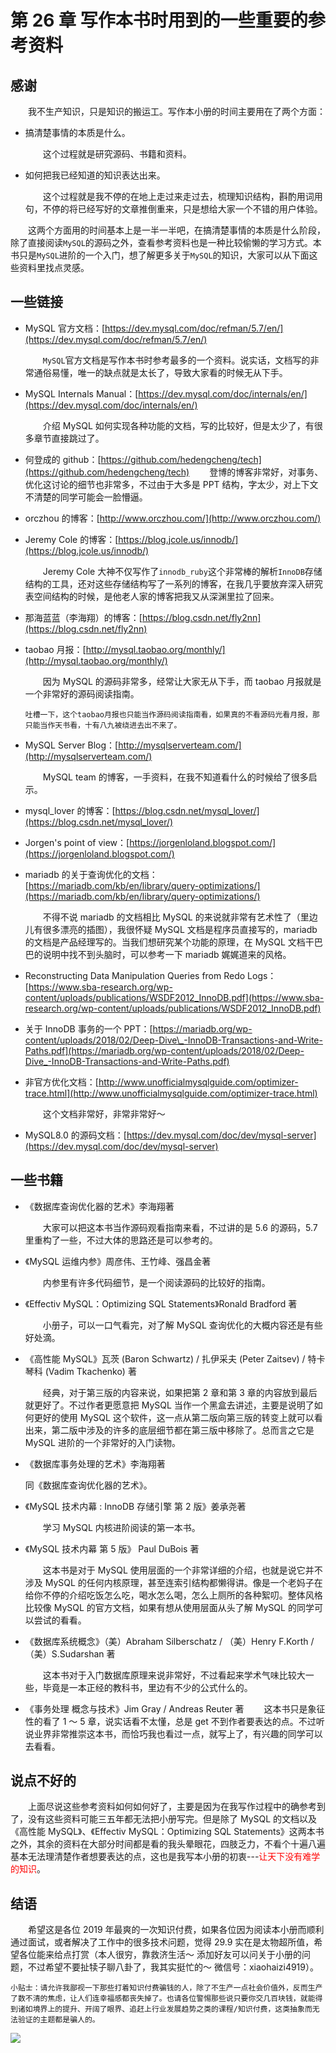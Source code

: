 # 第 26 章 写作本书时用到的一些重要的参考资料

## 感谢

&emsp;&emsp;我不生产知识，只是知识的搬运工。写作本小册的时间主要用在了两个方面：

- 搞清楚事情的本质是什么。

  &emsp;&emsp;这个过程就是研究源码、书籍和资料。

- 如何把我已经知道的知识表达出来。

  &emsp;&emsp;这个过程就是我不停的在地上走过来走过去，梳理知识结构，斟酌用词用句，不停的将已经写好的文章推倒重来，只是想给大家一个不错的用户体验。

&emsp;&emsp;这两个方面用的时间基本上是一半一半吧，在搞清楚事情的本质是什么阶段，除了直接阅读`MySQL`的源码之外，查看参考资料也是一种比较偷懒的学习方式。本书只是`MySQL`进阶的一个入门，想了解更多关于`MySQL`的知识，大家可以从下面这些资料里找点灵感。

## 一些链接

- MySQL 官方文档：[https://dev.mysql.com/doc/refman/5.7/en/](https://dev.mysql.com/doc/refman/5.7/en/)

  &emsp;&emsp;`MySQL`官方文档是写作本书时参考最多的一个资料。说实话，文档写的非常通俗易懂，唯一的缺点就是太长了，导致大家看的时候无从下手。

- MySQL Internals Manual：[https://dev.mysql.com/doc/internals/en/](https://dev.mysql.com/doc/internals/en/)

  &emsp;&emsp;介绍 MySQL 如何实现各种功能的文档，写的比较好，但是太少了，有很多章节直接跳过了。

- 何登成的 github：[https://github.com/hedengcheng/tech](https://github.com/hedengcheng/tech)
  &emsp;&emsp;登博的博客非常好，对事务、优化这讨论的细节也非常多，不过由于大多是 PPT 结构，字太少，对上下文不清楚的同学可能会一脸懵逼。
- orczhou 的博客：[http://www.orczhou.com/](http://www.orczhou.com/)
- Jeremy Cole 的博客：[https://blog.jcole.us/innodb/](https://blog.jcole.us/innodb/)

  &emsp;&emsp;Jeremy Cole 大神不仅写作了`innodb_ruby`这个非常棒的解析`InnoDB`存储结构的工具，还对这些存储结构写了一系列的博客，在我几乎要放弃深入研究表空间结构的时候，是他老人家的博客把我又从深渊里拉了回来。

- 那海蓝蓝（李海翔）的博客：[https://blog.csdn.net/fly2nn](https://blog.csdn.net/fly2nn)
- taobao 月报：[http://mysql.taobao.org/monthly/](http://mysql.taobao.org/monthly/)

  &emsp;&emsp;因为 MySQL 的源码非常多，经常让大家无从下手，而 taobao 月报就是一个非常好的源码阅读指南。

  ```
  吐槽一下，这个taobao月报也只能当作源码阅读指南看，如果真的不看源码光看月报，那只能当作天书看，十有八九被绕进去出不来了。
  ```

- MySQL Server Blog：[http://mysqlserverteam.com/](http://mysqlserverteam.com/)

  &emsp;&emsp;MySQL team 的博客，一手资料，在我不知道看什么的时候给了很多启示。

- mysql_lover 的博客：[https://blog.csdn.net/mysql_lover/](https://blog.csdn.net/mysql_lover/)
- Jorgen's point of view：[https://jorgenloland.blogspot.com/](https://jorgenloland.blogspot.com/)
- mariadb 的关于查询优化的文档：[https://mariadb.com/kb/en/library/query-optimizations/](https://mariadb.com/kb/en/library/query-optimizations/)

  &emsp;&emsp;不得不说 mariadb 的文档相比 MySQL 的来说就非常有艺术性了（里边儿有很多漂亮的插图），我很怀疑 MySQL 文档是程序员直接写的，mariadb 的文档是产品经理写的。当我们想研究某个功能的原理，在 MySQL 文档干巴巴的说明中找不到头脑时，可以参考一下 mariadb 娓娓道来的风格。

- Reconstructing Data Manipulation Queries from Redo Logs：[https://www.sba-research.org/wp-content/uploads/publications/WSDF2012_InnoDB.pdf](https://www.sba-research.org/wp-content/uploads/publications/WSDF2012_InnoDB.pdf)
- 关于 InnoDB 事务的一个 PPT：[https://mariadb.org/wp-content/uploads/2018/02/Deep-Dive\_-InnoDB-Transactions-and-Write-Paths.pdf](https://mariadb.org/wp-content/uploads/2018/02/Deep-Dive_-InnoDB-Transactions-and-Write-Paths.pdf)
- 非官方优化文档：[http://www.unofficialmysqlguide.com/optimizer-trace.html](http://www.unofficialmysqlguide.com/optimizer-trace.html)

  &emsp;&emsp;这个文档非常好，非常非常好～

- MySQL8.0 的源码文档：[https://dev.mysql.com/doc/dev/mysql-server](https://dev.mysql.com/doc/dev/mysql-server)

## 一些书籍

- 《数据库查询优化器的艺术》李海翔著

  &emsp;&emsp;大家可以把这本书当作源码观看指南来看，不过讲的是 5.6 的源码，5.7 里重构了一些，不过大体的思路还是可以参考的。

- 《MySQL 运维内参》周彦伟、王竹峰、强昌金著

  &emsp;&emsp;内参里有许多代码细节，是一个阅读源码的比较好的指南。

- 《Effectiv MySQL：Optimizing SQL Statements》Ronald Bradford 著

  &emsp;&emsp;小册子，可以一口气看完，对了解 MySQL 查询优化的大概内容还是有些好处滴。

- 《高性能 MySQL》瓦茨 (Baron Schwartz) / 扎伊采夫 (Peter Zaitsev) / 特卡琴科 (Vadim Tkachenko) 著

  &emsp;&emsp;经典，对于第三版的内容来说，如果把第 2 章和第 3 章的内容放到最后就更好了。不过作者更愿意把 MySQL 当作一个黑盒去讲述，主要是说明了如何更好的使用 MySQL 这个软件，这一点从第二版向第三版的转变上就可以看出来，第二版中涉及的许多的底层细节都在第三版中移除了。总而言之它是 MySQL 进阶的一个非常好的入门读物。

- 《数据库事务处理的艺术》李海翔著

  同《数据库查询优化器的艺术》。

- 《MySQL 技术内幕 : InnoDB 存储引擎 第 2 版》姜承尧著

  &emsp;&emsp;学习 MySQL 内核进阶阅读的第一本书。

- 《MySQL 技术内幕 第 5 版》 Paul DuBois 著

  &emsp;&emsp;这本书是对于 MySQL 使用层面的一个非常详细的介绍，也就是说它并不涉及 MySQL 的任何内核原理，甚至连索引结构都懒得讲。像是一个老妈子在给你不停的介绍吃饭怎么吃，喝水怎么喝，怎么上厕所的各种絮叨。整体风格比较像 MySQL 的官方文档，如果有想从使用层面从头了解 MySQL 的同学可以尝试的看看。

- 《数据库系统概念》（美）Abraham Silberschatz / （美）Henry F.Korth / （美）S.Sudarshan 著

  &emsp;&emsp;这本书对于入门数据库原理来说非常好，不过看起来学术气味比较大一些，毕竟是一本正经的教科书，里边有不少的公式什么的。

- 《事务处理 概念与技术》Jim Gray / Andreas Reuter 著
  &emsp;&emsp;这本书只是象征性的看了 1 ～ 5 章，说实话看不太懂，总是 get 不到作者要表达的点。不过听说业界非常推崇这本书，而恰巧我也看过一点，就写上了，有兴趣的同学可以去看看。

## 说点不好的

&emsp;&emsp;上面尽说这些参考资料如何如何好了，主要是因为在我写作过程中的确参考到了，没有这些资料可能三五年都无法把小册写完。但是除了 MySQL 的文档以及《高性能 MySQL》、《Effectiv MySQL：Optimizing SQL Statements》这两本书之外，其余的资料在大部分时间都是看的我头晕眼花，四肢乏力，不看个十遍八遍基本无法理清楚作者想要表达的点，这也是我写本小册的初衷---<span style="color:red">让天下没有难学的知识</span>。

## 结语

&emsp;&emsp;希望这是各位 2019 年最爽的一次知识付费，如果各位因为阅读本小册而顺利通过面试，或者解决了工作中的很多技术问题，觉得 29.9 实在是太物超所值，希望各位能来给点打赏（本人很穷，靠救济生活～ 添加好友可以问关于小册的问题，不过希望不要扯犊子聊八卦了，我其实挺忙的～ 微信号：xiaohaizi4919）。

```
小贴士：请允许我鄙视一下那些打着知识付费骗钱的人，除了不生产一点社会价值外，反而生产了数不清的焦虑，让人们连幸福感都丧失掉了。也请各位警惕那些说只要你交几百块钱，就能得到诸如境界上的提升、开阔了眼界、追赶上行业发展趋势之类的课程/知识付费，这类抽象而无法验证的主题都是骗人的。
```

![](https://ngte-superbed.oss-cn-beijing.aliyuncs.com/book/mysql-learning-notes/26-01.png)

<div STYLE="page-break-after: always;"></div>
